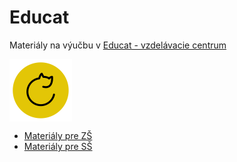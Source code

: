 # Educat
Materiály na výučbu v [Educat - vzdelávacie centrum](https://www.educat.sk/)

<img src="EDUCAT_ICON.png" width="100" height="100" align="center"/>

* [Materiály pre ZŠ](zš/README.md)
* [Materiály pre SŠ](sš/README.md)

